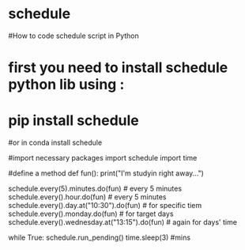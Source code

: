 # schedule
#How to code schedule script in Python
# first you need to install schedule python lib using : 
# pip install schedule
#or in conda install schedule

#import necessary packages
import schedule
import time

#define a method 
def fun():
    print("I'm studyin right away...")

schedule.every(5).minutes.do(fun) # every 5 minutes 
schedule.every().hour.do(fun) # every 5 minutes  
schedule.every().day.at("10:30").do(fun) # for specific tiem 
schedule.every().monday.do(fun) # for target days 
schedule.every().wednesday.at("13:15").do(fun) # again for days' time


while True:
    schedule.run_pending()
    time.sleep(3) #mins
